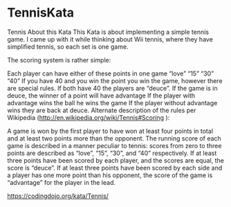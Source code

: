# TennisKata

Tennis
About this Kata
This Kata is about implementing a simple tennis game. I came up with it while thinking about Wii tennis, where they have simplified tennis, so each set is one game.

The scoring system is rather simple:

Each player can have either of these points in one game “love” “15” “30” “40”
If you have 40 and you win the point you win the game, however there are special rules.
If both have 40 the players are “deuce”.
If the game is in deuce, the winner of a point will have advantage
If the player with advantage wins the ball he wins the game
If the player without advantage wins they are back at deuce.
Alternate description of the rules per Wikipedia (http://en.wikipedia.org/wiki/Tennis#Scoring ):

A game is won by the first player to have won at least four points in total and at least two points more than the opponent.
The running score of each game is described in a manner peculiar to tennis: scores from zero to three points are described as “love”, “15”, “30”, and “40” respectively.
If at least three points have been scored by each player, and the scores are equal, the score is “deuce”.
If at least three points have been scored by each side and a player has one more point than his opponent, the score of the game is “advantage” for the player in the lead.

https://codingdojo.org/kata/Tennis/
